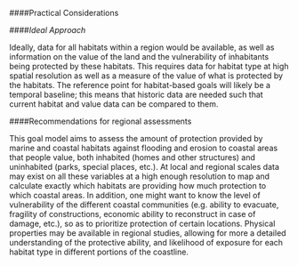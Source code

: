 ####Practical Considerations

####*Ideal Approach*

Ideally, data for all habitats within a region would be available, as well as information on the value of the land and the vulnerability of inhabitants being protected by these habitats. This requires data for habitat type at high spatial resolution  as well as a measure of the value of what is protected by the habitats. The reference point for habitat-based goals will likely be a temporal baseline; this means that historic data are needed such that current habitat and value data can be compared to them.

####Recommendations for regional assessments

This goal model aims to assess the amount of protection provided by marine and coastal habitats against flooding and erosion to coastal areas that people value, both inhabited (homes and other structures) and uninhabited (parks, special places, etc.). At local and regional scales data may exist on all these variables at a high enough resolution to map and calculate exactly which habitats are providing how much protection to which coastal areas. In addition, one might want to know the level of vulnerability of the different coastal communities (e.g. ability to evacuate, fragility of constructions, economic ability to reconstruct in case of damage, etc.), so as to prioritize protection of certain locations. Physical properties may be available in regional studies, allowing for more a detailed understanding of the protective ability, and likelihood of exposure for each habitat type in different portions of the coastline.
